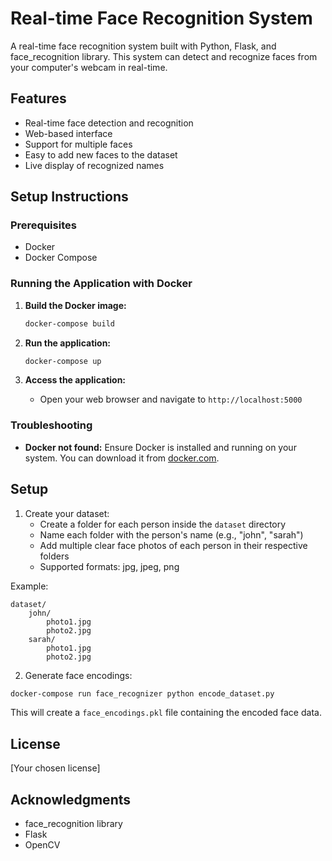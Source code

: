 # Real-time Face Recognition System

A real-time face recognition system built with Python, Flask, and face_recognition library. This system can detect and recognize faces from your computer's webcam in real-time.

## Features

- Real-time face detection and recognition
- Web-based interface
- Support for multiple faces
- Easy to add new faces to the dataset
- Live display of recognized names

## Setup Instructions

### Prerequisites
- Docker
- Docker Compose

### Running the Application with Docker

1. **Build the Docker image:**
   ```bash
   docker-compose build
   ```

2. **Run the application:**
   ```bash
   docker-compose up
   ```

3. **Access the application:**
   - Open your web browser and navigate to `http://localhost:5000`

### Troubleshooting

- **Docker not found:** Ensure Docker is installed and running on your system. You can download it from [docker.com](https://www.docker.com/get-started).

## Setup

1. Create your dataset:
   - Create a folder for each person inside the `dataset` directory
   - Name each folder with the person's name (e.g., "john", "sarah")
   - Add multiple clear face photos of each person in their respective folders
   - Supported formats: jpg, jpeg, png

Example:
```
dataset/
    john/
        photo1.jpg
        photo2.jpg
    sarah/
        photo1.jpg
        photo2.jpg
```

2. Generate face encodings:
```bash
docker-compose run face_recognizer python encode_dataset.py
```
This will create a `face_encodings.pkl` file containing the encoded face data.

## License
[Your chosen license]

## Acknowledgments
- face_recognition library
- Flask
- OpenCV

